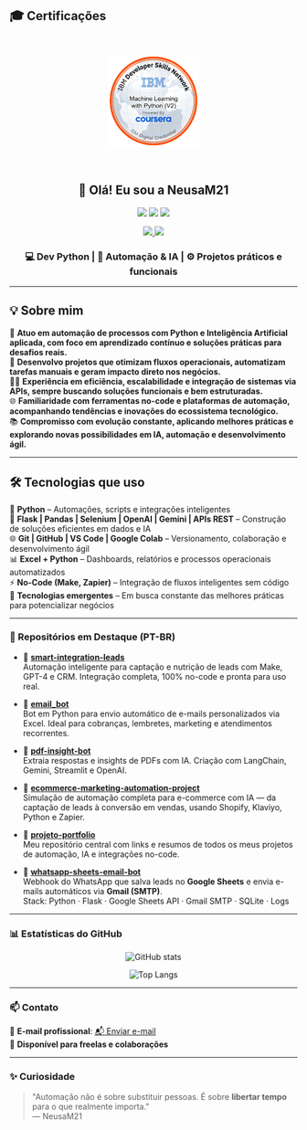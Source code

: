## 🎓 Certificações

<br/>
<p align="center">
  <a href="https://www.credly.com/badges/baad4ec1-70c7-4d20-8e5b-94c946222618/public_url" target="_blank">
    <img src="https://raw.githubusercontent.com/NeusaM21/NeusaM21/main/machine-learning-with-python-v2.png" alt="IBM ML Badge" width="160"/>
  </a>
</p>
<br/>

<h2 align="center">👋 Olá! Eu sou a NeusaM21</h2>

<p align="center">
  <img src="https://img.shields.io/badge/Python-3776AB?style=for-the-badge&logo=python&logoColor=white"/>
  <img src="https://img.shields.io/badge/Automation-IA-blueviolet?style=for-the-badge&logo=robotframework&logoColor=white"/>
  <img src="https://img.shields.io/badge/Portfolio-Projects-success?style=for-the-badge&logo=github"/>
</p>

<p align="center">
  <a href="https://github.com/NeusaM21">
    <img src="https://img.shields.io/badge/GitHub-000000?style=for-the-badge&logo=github&logoColor=white"/>
  </a>
  <a href="mailto:contact.neusam21@gmail.com">
    <img src="https://img.shields.io/badge/Email-D14836?style=for-the-badge&logo=gmail&logoColor=white"/>
  </a>
</p>

<h3 align="center">💻 Dev Python | 🤖 Automação & IA | ⚙️ Projetos práticos e funcionais</h3>

---

## 💡 Sobre mim

🎯 **Atuo em automação de processos com Python e Inteligência Artificial aplicada, com foco em aprendizado contínuo e soluções práticas para desafios reais.**  
🚀 **Desenvolvo projetos que otimizam fluxos operacionais, automatizam tarefas manuais e geram impacto direto nos negócios.**  
👩‍💻 **Experiência em eficiência, escalabilidade e integração de sistemas via APIs, sempre buscando soluções funcionais e bem estruturadas.**  
🌐 **Familiaridade com ferramentas no-code e plataformas de automação, acompanhando tendências e inovações do ecossistema tecnológico.**  
📚 **Compromisso com evolução constante, aplicando melhores práticas e explorando novas possibilidades em IA, automação e desenvolvimento ágil.**

---

## 🛠️ Tecnologias que uso

🐍 **Python** – Automações, scripts e integrações inteligentes  
🔧 **Flask | Pandas | Selenium | OpenAI | Gemini | APIs REST** – Construção de soluções eficientes em dados e IA  
🌐 **Git | GitHub | VS Code | Google Colab** – Versionamento, colaboração e desenvolvimento ágil  
📊 **Excel + Python** – Dashboards, relatórios e processos operacionais automatizados  
⚡ **No-Code (Make, Zapier)** – Integração de fluxos inteligentes sem código  
🚀 **Tecnologias emergentes** – Em busca constante das melhores práticas para potencializar negócios

---

### 📌 Repositórios em Destaque (PT-BR)

- 📁 [**smart-integration-leads**](https://github.com/NeusaM21/smart-integration-leads)  
  Automação inteligente para captação e nutrição de leads com Make, GPT-4 e CRM. Integração completa, 100% no-code e pronta para uso real.

- 📁 [**email_bot**](https://github.com/NeusaM21/email_bot)  
  Bot em Python para envio automático de e-mails personalizados via Excel. Ideal para cobranças, lembretes, marketing e atendimentos recorrentes.

- 📁 [**pdf-insight-bot**](https://github.com/NeusaM21/pdf-insight-bot)  
  Extraia respostas e insights de PDFs com IA. Criação com LangChain, Gemini, Streamlit e OpenAI.

- 📁 [**ecommerce-marketing-automation-project**](https://github.com/NeusaM21/ecommerce-marketing-automation-project)  
  Simulação de automação completa para e-commerce com IA — da captação de leads à conversão em vendas, usando Shopify, Klaviyo, Python e Zapier.

- 📁 [**projeto-portfolio**](https://github.com/NeusaM21/projeto-portfolio)  
  Meu repositório central com links e resumos de todos os meus projetos de automação, IA e integrações no-code.

- 📁 [**whatsapp-sheets-email-bot**](https://github.com/NeusaM21/whatsapp-sheets-email-bot)  
  Webhook do WhatsApp que salva leads no **Google Sheets** e envia e-mails automáticos via **Gmail (SMTP)**.  
  Stack: Python · Flask · Google Sheets API · Gmail SMTP · SQLite · Logs

---

### 📊 Estatísticas do GitHub

<p align="center">
  <img src="https://github-readme-stats.vercel.app/api?username=NeusaM21&show_icons=true&theme=radical" alt="GitHub stats" />
</p>

<p align="center">
  <img src="https://github-readme-stats.vercel.app/api/top-langs/?username=NeusaM21&layout=compact&theme=radical" alt="Top Langs" />
</p>

---

### 📫 Contato

📧 **E-mail profissional**: [📬 Enviar e-mail](mailto:contact.neusam21@gmail.com)  
💼 **Disponível para freelas e colaborações**

---

### ✨ Curiosidade

> "Automação não é sobre substituir pessoas. É sobre **libertar tempo** para o que realmente importa."  
— NeusaM21

